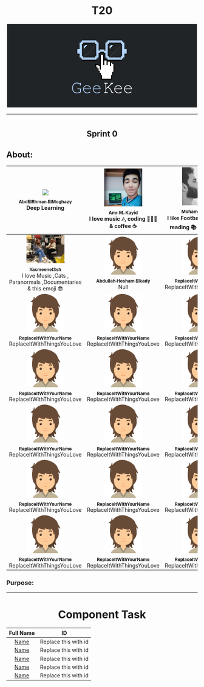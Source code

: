 <h1 align="center">  T20  </h1>

<!-- This is a comment, it will not be included) -->
<!-- Template Logo ToBeEdited) -->

<p align="center">
  <img src ="GeeKee.jpg" />
</p>

---

# <h2 align="center">  Sprint 0  </h2>

## About:
| [<img src="https://avatars1.githubusercontent.com/u/25988116?s=400&u=9cd2f92228ae7c4ecb2c936f115590cc006c21c2&v=4" width="100px;"/><br /><sub><b>AbdElRhman ElMoghazy</b></sub>](https://github.com/MoghazyCoder)<br /> Deep Learning | [<img src="pics/Amr.jpg" width="100px;"/><br /><sub><b>Amr M. Kayid</b></sub>](https://github.com/AmrMKayid)<br /> I love music :notes:, coding 👨🏻‍💻 & coffee :coffee: | [<img src="pics/m3eeza.jpg" width="100px;"/><br /><sub><b>Mohamed Ibrahim</b></sub>](https://github.com/m3eeza)<br /> I like Football ⚽️ , music 🎶 , reading 📚 & coding 👨🏻‍💻 
| :---: | :---: | :---: | 
| [<img src="pics/yasmeen.jpg" width="100px;"/><br /><sub><b>Yasmeenel3sh</b></sub>](https://github.com/yasmeenel3sh)<br /> I love Music ,Cats , Paranormals ,Documentaries & this emoji 😎   | [<img src="pics/ReplaceItWithYourPicOrAvatar.png" width="100px;"/><br /><sub><b>Abdullah Hesham Elkady</b></sub>](https://github.com/AbdullahKady)<br /> Null | [<img src="pics/ReplaceItWithYourPicOrAvatar.png" width="100px;"/><br /><sub><b>ReplaceItWithYourName</b></sub>](https://github.com/ReplaceThisWithYourGitHubUserName)<br /> ReplaceItWithThingsYouLove | 
| [<img src="pics/ReplaceItWithYourPicOrAvatar.png" width="100px;"/><br /><sub><b>ReplaceItWithYourName</b></sub>](https://github.com/ReplaceThisWithYourGitHubUserName)<br /> ReplaceItWithThingsYouLove | [<img src="pics/ReplaceItWithYourPicOrAvatar.png" width="100px;"/><br /><sub><b>ReplaceItWithYourName</b></sub>](https://github.com/ReplaceThisWithYourGitHubUserName)<br /> ReplaceItWithThingsYouLove | [<img src="pics/ReplaceItWithYourPicOrAvatar.png" width="100px;"/><br /><sub><b>ReplaceItWithYourName</b></sub>](https://github.com/ReplaceThisWithYourGitHubUserName)<br /> ReplaceItWithThingsYouLove | 
| [<img src="pics/ReplaceItWithYourPicOrAvatar.png" width="100px;"/><br /><sub><b>ReplaceItWithYourName</b></sub>](https://github.com/ReplaceThisWithYourGitHubUserName)<br /> ReplaceItWithThingsYouLove | [<img src="pics/ReplaceItWithYourPicOrAvatar.png" width="100px;"/><br /><sub><b>ReplaceItWithYourName</b></sub>](https://github.com/ReplaceThisWithYourGitHubUserName)<br /> ReplaceItWithThingsYouLove | [<img src="pics/ReplaceItWithYourPicOrAvatar.png" width="100px;"/><br /><sub><b>ReplaceItWithYourName</b></sub>](https://github.com/ReplaceThisWithYourGitHubUserName)<br /> ReplaceItWithThingsYouLove | 
| [<img src="pics/ReplaceItWithYourPicOrAvatar.png" width="100px;"/><br /><sub><b>ReplaceItWithYourName</b></sub>](https://github.com/ReplaceThisWithYourGitHubUserName)<br /> ReplaceItWithThingsYouLove | [<img src="pics/ReplaceItWithYourPicOrAvatar.png" width="100px;"/><br /><sub><b>ReplaceItWithYourName</b></sub>](https://github.com/ReplaceThisWithYourGitHubUserName)<br /> ReplaceItWithThingsYouLove | [<img src="pics/ReplaceItWithYourPicOrAvatar.png" width="100px;"/><br /><sub><b>ReplaceItWithYourName</b></sub>](https://github.com/ReplaceThisWithYourGitHubUserName)<br /> ReplaceItWithThingsYouLove | 
| [<img src="pics/ReplaceItWithYourPicOrAvatar.png" width="100px;"/><br /><sub><b>ReplaceItWithYourName</b></sub>](https://github.com/ReplaceThisWithYourGitHubUserName)<br /> ReplaceItWithThingsYouLove | [<img src="pics/ReplaceItWithYourPicOrAvatar.png" width="100px;"/><br /><sub><b>ReplaceItWithYourName</b></sub>](https://github.com/ReplaceThisWithYourGitHubUserName)<br /> ReplaceItWithThingsYouLove | [<img src="pics/ReplaceItWithYourPicOrAvatar.png" width="100px;"/><br /><sub><b>ReplaceItWithYourName</b></sub>](https://github.com/ReplaceThisWithYourGitHubUserName)<br /> ReplaceItWithThingsYouLove | 
| [<img src="pics/ReplaceItWithYourPicOrAvatar.png" width="100px;"/><br /><sub><b>ReplaceItWithYourName</b></sub>](https://github.com/ReplaceThisWithYourGitHubUserName)<br /> ReplaceItWithThingsYouLove | [<img src="pics/ReplaceItWithYourPicOrAvatar.png" width="100px;"/><br /><sub><b>ReplaceItWithYourName</b></sub>](https://github.com/ReplaceThisWithYourGitHubUserName)<br /> ReplaceItWithThingsYouLove | [<img src="pics/ReplaceItWithYourPicOrAvatar.png" width="100px;"/><br /><sub><b>ReplaceItWithYourName</b></sub>](https://github.com/ReplaceThisWithYourGitHubUserName)<br /> ReplaceItWithThingsYouLove | 

### Purpose: 


---
<!-- TODO: Each component group make new branch and the members write their names here -->

<h1 align="center">  Component Task  </h1>

Full Name                                                  |  ID
:---------------------------------------------------------:|:-------------------------:
[Name](https://github.com/YourUserName)                   |  Replace this with id
[Name](https://github.com/YourUserName)                   |  Replace this with id
[Name](https://github.com/YourUserName)                   |  Replace this with id
[Name](https://github.com/YourUserName)                   |  Replace this with id
[Name](https://github.com/YourUserName)                   |  Replace this with id
